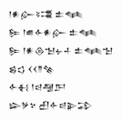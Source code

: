 <div class='block'>
<div class='line'>𒁹𒀭𒅎𒂟𒃮 𒉺𒈝</div>
<div class='line'>𒌉 𒁹𒌑𒅆𒀭𒅎 𒉺𒈝</div>
<div class='line'>𒌉 𒁹𒀭𒁲𒈠𒉡𒈦 𒉺𒈝𒈠</div>
<div class='line'>𒌗𒌓 𒌋𒌋𒈫𒆚</div>
<div class='line'>𒅆𒈬 𒁹𒁀𒆷𒂅</div>
<div class='line'>𒇽𒃻𒆳 𒌷𒅆𒁀𒉌𒁉</div>
</div>